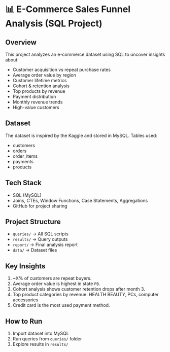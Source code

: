 # 📊 E-Commerce Sales Funnel Analysis (SQL Project)

## Overview
This project analyzes an e-commerce dataset using SQL to uncover insights about:
- Customer acquisition vs repeat purchase rates
- Average order value by region
- Customer lifetime metrics
- Cohort & retention analysis
- Top products by revenue
- Payment distribution
- Monthly revenue trends
- High-value customers

## Dataset
The dataset is inspired by the Kaggle and stored in MySQL.
Tables used:
- customers
- orders
- order_items
- payments
- products

## Tech Stack
- SQL (MySQL)
- Joins, CTEs, Window Functions, Case Statements, Aggregations
- GitHub for project sharing

## Project Structure
- `queries/` → All SQL scripts
- `results/` → Query outputs
- `report/` → Final analysis report
- `data/` → Dataset files

## Key Insights
1. ~X% of customers are repeat buyers.
2. Average order value is highest in state `PB`.
3. Cohort analysis shows customer retention drops after month 3.
4. Top product categories by revenue: HEALTH BEAUTY, PCs, computer accessories
5. Credit card is the most used payment method.

## How to Run
1. Import dataset into MySQL
2. Run queries from `queries/` folder
3. Explore results in `results/`


